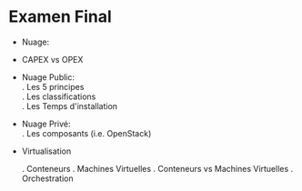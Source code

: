 # Examen Final

* Nuage:  

- CAPEX vs OPEX

- Nuage Public:  
   . Les 5 principes  
   . Les classifications  
   . Les Temps d'installation  

- Nuage Privé:      
   . Les composants (i.e. OpenStack)
   
* Virtualisation  

  . Conteneurs 
  . Machines Virtuelles
  . Conteneurs vs Machines Virtuelles
  . Orchestration
  
